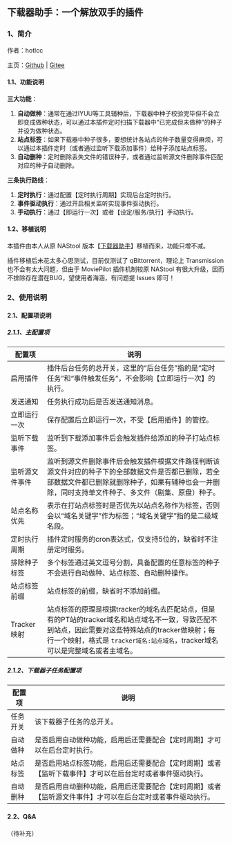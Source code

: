 ## 下载器助手：一个解放双手的插件

### 1、简介

作者：hotlcc

主页：[Github](https://github.com/hotlcc) | [Gitee](https://gitee.com/hotlcc)

#### 1.1、功能说明

**三大功能**：

1. **自动做种**：通常在通过IYUU等工具辅种后，下载器中种子校验完毕但不会立即变成做种状态，可以通过本插件定时扫描下载器中“已完成但未做种”的种子并设为做种状态。
1. **站点标签**：如果下载器中种子很多，要想统计各站点的种子数量变得麻烦，可以通过本插件定时（或者通过监听下载添加事件）给种子添加站点标签。
1. **自动删种**：定时删除丢失文件的错误种子，或者通过监听源文件删除事件匹配对应的种子自动删除。

**三条执行路线**：

1. **定时执行**：通过配置【定时执行周期】实现后台定时执行。
1. **事件驱动执行**：通过开启相关监听实现事件驱动执行。
1. **手动执行**：通过【即运行一次】或者【设定/服务/执行】手动执行。

#### 1.2、移植说明

本插件由本人从原 NAStool 版本【[下载器助手](https://gitee.com/hotlcc/nastool-plugin/tree/master/downloader-helper)】移植而来，功能只增不减。

插件移植后未花太多心思测试，目前仅测试了 qBittorrent，理论上 Transmission 也不会有太大问题，但由于 MoviePilot 插件机制较原 NAStool 有很大升级，因而不排除存在潜在BUG，望使用者海涵，有问题提 Issues 即可！

### 2、使用说明

#### 2.1、配置项说明

##### 2.1.1、主配置项

|配置项|说明|
|---|---|
|启用插件|插件后台任务的总开关，这里的“后台任务”指的是“定时任务”和“事件触发任务”，不会影响【立即运行一次】的执行。|
|发送通知|任务执行成功后是否发送通知消息。|
|立即运行一次|保存配置后立即运行一次，不受【启用插件】的管控。|
|监听下载事件|监听到下载添加事件后会触发插件给添加的种子打站点标签。|
|监听源文件事件|监听到源文件删除事件后会触发插件根据文件路径判断该源文件对应的种子下的全部数据文件是否都已删除，若全部数据文件都已删除就删除种子，如果有辅种也会一并删除，同时支持单文件种子、多文件（剧集、原盘）种子。|
|站点名称优先|表示在打站点标签时是否优先以站点名称作为标签，否则会以“域名关键字”作为标签；“域名关键字”指的是二级域名段。|
|定时执行周期|插件定时服务的cron表达式，仅支持5位的，缺省时不注册定时服务。|
|排除种子标签|多个标签通过英文逗号分割，具备配置的任意标签的种子不会进行自动做种、站点标签、自动删种操作。|
|站点标签前缀|站点标签的前缀，缺省时不添加前缀。|
|Tracker映射|站点标签的原理是根据tracker的域名去匹配站点，但是有的PT站的tracker域名和站点域名不一致，导致匹配不到站点，因此需要对这些特殊站点的tracker做映射；每行一个映射，格式是 `tracker域名:站点域名`，tracker域名可以是完整域名或者主域名。|

##### 2.1.2、下载器子任务配置项

|配置项|说明|
|---|---|
|任务开关|该下载器子任务的总开关。|
|自动做种|是否启用自动做种功能，启用后还需要配合【定时周期】才可以在后台定时执行。|
|站点标签|是否启用站点标签功能，启用后还需要配合【定时周期】或者【监听下载事件】才可以在后台定时或者事件驱动执行。|
|自动删种|是否启用自动删种功能，启用后还需要配合【定时周期】或者【监听源文件事件】才可以在后台定时或者事件驱动执行。|

#### 2.2、Q&A

（待补充）
